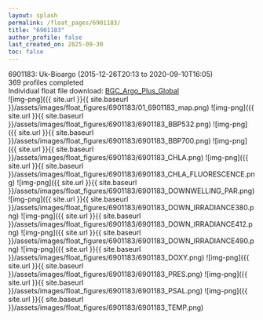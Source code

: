 ```yaml
---
layout: splash
permalink: /float_pages/6901183/
title: "6901183"
author_profile: false
last_created_on: 2025-09-30
toc: false
---
```

 
6901183: Uk-Bioargo (2015-12-26T20:13 to 2020-09-10T16:05)\
369 profiles completed\
Individual float file download: [BGC_Argo_Plus_Global](https://ftp.soest.hawaii.edu/bgc_argo_plus/Individual_Floats/outliers_removed/6901183_Sprof_processed.nc)\
![img-png]({{ site.url }}{{ site.baseurl }}/assets/images/float_figures/6901183/01_6901183_map.png)
![img-png]({{ site.url }}{{ site.baseurl }}/assets/images/float_figures/6901183/6901183_BBP532.png)
![img-png]({{ site.url }}{{ site.baseurl }}/assets/images/float_figures/6901183/6901183_BBP700.png)
![img-png]({{ site.url }}{{ site.baseurl }}/assets/images/float_figures/6901183/6901183_CHLA.png)
![img-png]({{ site.url }}{{ site.baseurl }}/assets/images/float_figures/6901183/6901183_CHLA_FLUORESCENCE.png)
![img-png]({{ site.url }}{{ site.baseurl }}/assets/images/float_figures/6901183/6901183_DOWNWELLING_PAR.png)
![img-png]({{ site.url }}{{ site.baseurl }}/assets/images/float_figures/6901183/6901183_DOWN_IRRADIANCE380.png)
![img-png]({{ site.url }}{{ site.baseurl }}/assets/images/float_figures/6901183/6901183_DOWN_IRRADIANCE412.png)
![img-png]({{ site.url }}{{ site.baseurl }}/assets/images/float_figures/6901183/6901183_DOWN_IRRADIANCE490.png)
![img-png]({{ site.url }}{{ site.baseurl }}/assets/images/float_figures/6901183/6901183_DOXY.png)
![img-png]({{ site.url }}{{ site.baseurl }}/assets/images/float_figures/6901183/6901183_PRES.png)
![img-png]({{ site.url }}{{ site.baseurl }}/assets/images/float_figures/6901183/6901183_PSAL.png)
![img-png]({{ site.url }}{{ site.baseurl }}/assets/images/float_figures/6901183/6901183_TEMP.png)
